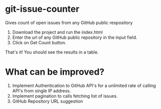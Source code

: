 # git-issue-counter
Gives count of open issues from any GitHub public respository

1) Download the project and run the index.html
2) Enter the url of any GitHub public repository in the input field.
3) Click on Get Count button.

That's it! You should see the results in a table.

# What can be improved?
1) Implement Authentication to GitHub API's for a unlimited rate of calling API's from single IP address.
2) Implement pagination to calls fetching list of issues.
3) GitHub Repository URL suggestion
